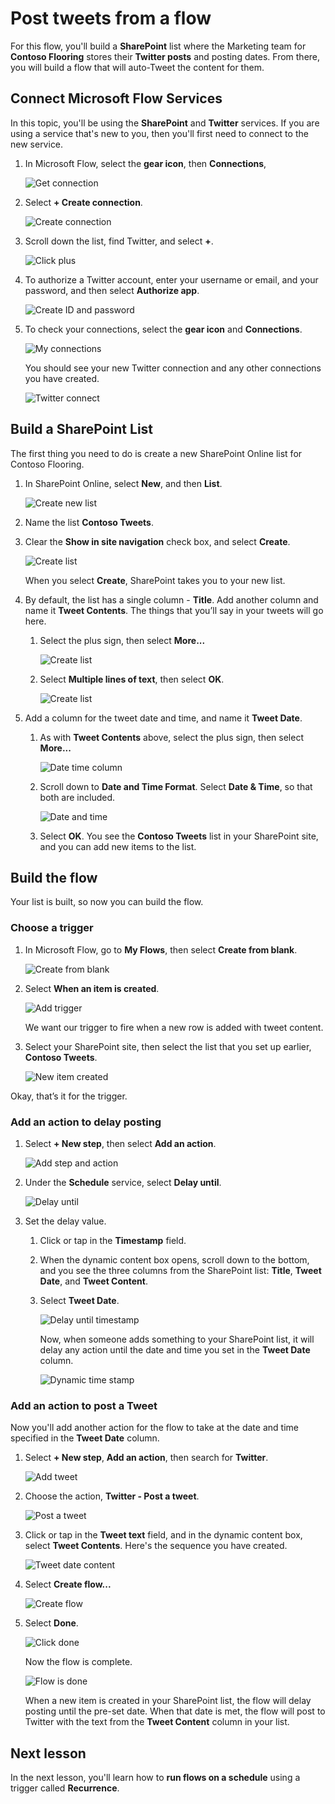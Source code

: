 <properties
   pageTitle="Post tweets from a flow | Microsoft Flow"
   description="Learn how to post tweets based on data in a SharePoint list."
   services=""
   suite="flow"
   documentationCenter="na"
   authors="msftman"
   manager="anneta"
   editor=""
   tags=""
   featuredVideoId="y1iDal8XPAo"
   courseDuration="15m"/>

<tags
   ms.service="flow"
   ms.devlang="na"
   ms.topic="get-started-article"
   ms.tgt_pltfrm="na"
   ms.workload="na"
   ms.date="08/16/2017"
   ms.author="deonhe"/>

# Post tweets from a flow #

For this flow, you'll build a **SharePoint** list where the Marketing team for **Contoso Flooring** stores their **Twitter posts** and posting dates. From there, you will build a flow that will auto-Tweet the content for them. 

## Connect Microsoft Flow Services

In this topic, you'll be using the **SharePoint** and **Twitter** services. If you are using a service that's new to you, then you'll first need to connect to the new service. 

1. In Microsoft Flow, select the **gear icon**, then **Connections**,

    ![Get connection](./media/learning-push-notifications/2-get-connection.png) 

1. Select **+ Create connection**.

    ![Create connection](./media/learning-push-notifications/3-create-connection.png) 

1. Scroll down the list, find Twitter, and select **+**.

    ![Click plus](./media/learning-push-notifications/4-click-plus.png)

1. To authorize a Twitter account, enter your username or email, and your password, and then select **Authorize app**.

    ![Create ID and password](./media/learning-push-notifications/5-create-id-pswd.png)

1. To check your connections,  select the **gear icon** and **Connections**.

    ![My connections](./media/learning-push-notifications/6-my-connections.png)

    You should see your new Twitter connection and any other connections you have created. 

    ![Twitter connect](./media/learning-push-notifications/7-twitter-connection.png)


## Build a SharePoint List ##

The first thing you need to do is create a new SharePoint Online list for Contoso Flooring. 

1. In SharePoint Online, select **New**, and then **List**.

    ![Create new list](./media/learning-push-notifications/1-new-list.png)

1. Name the list **Contoso Tweets**. 

1. Clear the **Show in site navigation** check box, and select **Create**.
 
    ![Create list](./media/learning-push-notifications/2-name-create-list.png)

    When you select **Create**, SharePoint takes you to your new list.

1. By default, the list has a single column - **Title**. Add another column and name it **Tweet Contents**. The things that you’ll say in your tweets will go here. 

    1. Select the plus sign, then select **More...**

        ![Create list](./media/learning-push-notifications/3-add-more-column-types.png)

    1. Select **Multiple lines of text**, then select **OK**.

        ![Create list](./media/learning-push-notifications/4-add-column.png)

1. Add a column for the tweet date and time, and name it **Tweet Date**.

    1. As with **Tweet Contents** above, select the plus sign, then select **More...**

        ![Date time column](./media/learning-push-notifications/5-date-time-col.png)

    1. Scroll down to **Date and Time Format**. Select **Date & Time**, so that both are included.

        ![Date and time](./media/learning-push-notifications/6-date-time-must-do.png)

    1. Select **OK**. You see the **Contoso Tweets** list in your SharePoint site, and you can add new items to the list.

## Build the flow ##

Your list is built, so now you can build the flow.

### Choose a trigger ###

1. In Microsoft Flow, go to **My Flows**, then select **Create from blank**.

    ![Create from blank](./media/learning-push-notifications/8-create-from-blank.png)

1. Select **When an item is created**.

    ![Add trigger](./media/learning-push-notifications/9-add-trigger.png)

    We want our trigger to fire when a new row is added with tweet content.

1. Select your SharePoint site, then select the list that you set up earlier, **Contoso Tweets**.

    ![New item created](./media/learning-push-notifications/11-set-trigger.png)

Okay, that’s it for the trigger.

### Add an action to delay posting ###

1. Select **+ New step**, then select **Add an action**. 

    ![Add step and action](./media/learning-push-notifications/12-add-step-and-action.png)

1. Under the **Schedule** service, select **Delay until**. 

    ![Delay until](./media/learning-push-notifications/13-delay-until-schedule.png)  

1. Set the delay value.

    1. Click or tap in the **Timestamp** field. 

    1. When the dynamic content box opens, scroll down to the bottom, and you see the three columns from the SharePoint list: **Title**,  **Tweet Date**, and **Tweet Content**.

    1. Select **Tweet Date**. 

        ![Delay until timestamp](./media/learning-push-notifications/14-delay-until-timestamp.png)

        Now, when someone adds something to your SharePoint list, it will delay any action until the date and time you set in the **Tweet Date** column.

        ![Dynamic time stamp](./media/learning-push-notifications/15-dynamic-timestamp.png)

### Add an action to post a Tweet ### 

Now you'll add another action for the flow to take at the date and time specified in the **Tweet Date** column.

1. Select **+ New step**, **Add an action**, then search for **Twitter**.

    ![Add tweet](./media/learning-push-notifications/16-add-tweet.png) 

1. Choose the action, **Twitter - Post a tweet**.

    ![Post a tweet](./media/learning-push-notifications/17-post-tweet.png) 

1. Click or tap in the **Tweet text** field, and in the dynamic content box, select **Tweet Contents**. Here's the sequence you have created. 

    ![Tweet date content](./media/learning-push-notifications/18-tweet-date-content.png)

1. Select **Create flow...**

    ![Create flow](./media/learning-push-notifications/19-tiny-create.png) 

1. Select **Done**.

    ![Click done](./media/learning-push-notifications/19-click-done.png)

    Now the flow is complete.

    ![Flow is done](./media/learning-push-notifications/20-flow-is-done.png)

    When a new item is created in your SharePoint list, the flow will delay posting until the pre-set date. When that date is met, the flow will post to Twitter with the text from the **Tweet Content** column in your list.

## Next lesson ##

In the next lesson, you'll learn how to **run flows on a schedule** using a trigger called **Recurrence**.